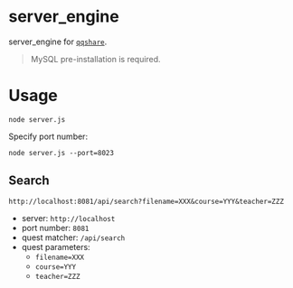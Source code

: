# server_engine
 server_engine for [`qqshare`](https://github.com/stellarkey/qingqingshare).

> MySQL pre-installation is required.

# Usage

```
node server.js
```

Specify port number:

```
node server.js --port=8023
```

## Search

`http://localhost:8081/api/search?filename=XXX&course=YYY&teacher=ZZZ`

- server: `http://localhost`
- port number: `8081`
- quest matcher: `/api/search`
- quest parameters:
  - `filename=XXX`
  - `course=YYY`
  - `teacher=ZZZ`
